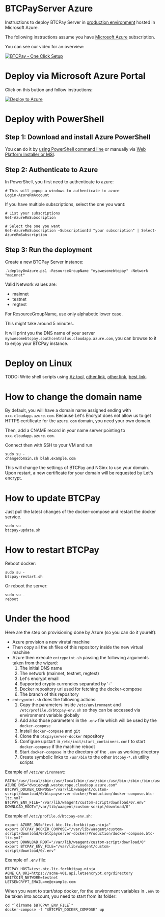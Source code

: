 # BTCPayServer Azure

Instructions to deploy BTCPay Server in [production environment](https://github.com/btcpayserver/btcpayserver-docker/tree/master/Production) hosted in Microsoft Azure.

The following instructions assume you have [Microsoft Azure](https://azure.microsoft.com/) subscription.

You can see our video for an overview:

[![BTCPay - One Click Setup](http://img.youtube.com/vi/Bxs95BdEMHY/mqdefault.jpg)](http://www.youtube.com/watch?v=Bxs95BdEMHY "BTCPay - One Click Setup")

# Deploy via Microsoft Azure Portal

Click on this button and follow instructions:

[![Deploy to Azure](https://azuredeploy.net/deploybutton.svg)](https://portal.azure.com/#create/Microsoft.Template/uri/https%3A%2F%2Fraw.githubusercontent.com%2Fbtcpayserver%2Fbtcpayserver-azure%2Fmaster%2Fazuredeploy.json)

# Deploy with PowerShell

## Step 1: Download and install Azure PowerShell

You can do it by [using PowerShell command line](https://docs.microsoft.com/en-us/powershell/azure/install-azurerm-ps?view=azurermps-5.0.0) or manually via [Web Platform Installer or MSI](https://docs.microsoft.com/en-us/powershell/azure/other-install?view=azurermps-5.0.0).

## Step 2: Authenticate to Azure

In PowerShell, you first need to authenticate to azure:

```
# This will popup a windows to authenticate to azure
Login-AzureRmAccount 
```

If you have multiple subscriptions, select the one you want:

```
# List your subscriptions
Get-AzureRmSubscription

# Select the one you want
Get-AzureRmSubscription –SubscriptionId "your subscription" | Select-AzureRmSubscription
```

## Step 3: Run the deployment

Create a new BTCPay Server instance:

```
.\deployOnAzure.ps1 -ResourceGroupName "myawesomebtcpay" -Network "mainnet"
```

Valid Network values are:

* mainnet
* testnet
* regtest

For ResourceGroupName, use only alphabetic lower case.

This might take around 5 minutes.

It will print you the DNS name of your server `myawesomebtcpay.southcentralus.cloudapp.azure.com`, you can browse to it to enjoy your BTCPay instance.

# Deploy on Linux

TODO: Write shell scripts using [Az tool](https://docs.microsoft.com/en-us/azure/virtual-machines/linux/create-ssh-secured-vm-from-template), [other link](https://docs.microsoft.com/en-us/azure/azure-resource-manager/resource-group-template-deploy-cli), [other link](https://github.com/MicrosoftDocs/azure-docs/blob/master/articles/azure-resource-manager/resource-group-template-deploy-cli.md), [best link](http://markheath.net/post/deploying-arm-templates-azure-cli).

# How to change the domain name

By default, you will have a domain name assigned ending with `xxx.cloudapp.azure.com`. Because Let's Encrypt does not allow us to get HTTPS certificate for the `azure.com` domain, you need your own domain.

Then, add a CNAME record in your name server pointing to `xxx.cloudapp.azure.com`.

Connect then with SSH to your VM and run

```
sudo su -
changedomain.sh blah.example.com
```

This will change the settings of BTCPay and NGinx to use your domain. Upon restart, a new certificate for your domain will be requested by Let's encrypt.

# How to update BTCPay

Just pull the latest changes of the docker-compose and restart the docker service.

```
sudo su -
btcpay-update.sh
```

# How to restart BTCPay

Reboot docker:

```
sudo su -
btcpay-restart.sh
```

Or reboot the server:

```
sudo su -
reboot
```

# Under the hood

Here are the step on provisioning done by Azure (so you can do it yourelf):

* Azure provision a new virutal machine
* Then copy all the sh files of this repository inside the new virtual machine
* Azure then execute `entrypoint.sh` passing the following arguments taken from the wizard:
    1. The initial DNS name
    2. The network (mainnet, testnet, regtest)
    3. Let's encrypt email
    4. Supported crypto currencies separated by '-'
    5. Docker repository url used for fetching the docker-compose
    6. The branch of this repository
* `entrypoint.sh` does the following actions:
    1. Copy the parameters inside `/etc/environment` and `/etc/profile.d/btcpay-env.sh` so they can be accessed via environment variable globally
    2. Add also those parameters  in the `.env` file which will be used by the `docker-compose`
    3. Install `docker-compose` and `git`
    4. Clone the `btcpayserver-docker` repository
    5. Configure upstart in `/etc/init/start_containers.conf` to start `docker-compose` if the machine reboot
    6. Start `docker-compose` in the directory of the `.env` as working directory
    7. Create symbolic links to `/usr/bin` to the other `btcpay-*.sh` utility scripts

Example of `/etc/environment`:

```
PATH="/usr/local/sbin:/usr/local/bin:/usr/sbin:/usr/bin:/sbin:/bin:/usr/games:/usr/local/games"
AZURE_DNS="dwoiqdwqb.westeurope.cloudapp.azure.com"
BTCPAY_DOCKER_COMPOSE="/var/lib/waagent/custom-script/download/0/btcpayserver-docker/Production/docker-compose.btc-ltc.yml"
BTCPAY_ENV_FILE="/var/lib/waagent/custom-script/download/0/.env"
DOWNLOAD_ROOT="/var/lib/waagent/custom-script/download/0"
```

Example of `/etc/profile.d/btcpay-env.sh`:

```
export AZURE_DNS="test-btc-ltc.forkbitpay.ninja"
export BTCPAY_DOCKER_COMPOSE="/var/lib/waagent/custom-script/download/0/btcpayserver-docker/Production/docker-compose.btc-ltc.yml"
export DOWNLOAD_ROOT="/var/lib/waagent/custom-script/download/0"
export BTCPAY_ENV_FILE="/var/lib/waagent/custom-script/download/0/.env"
```

Example of `.env` file:

```
BTCPAY_HOST=test-btc-ltc.forkbitpay.ninja
ACME_CA_URI=https://acme-v01.api.letsencrypt.org/directory
NBITCOIN_NETWORK=testnet
LETSENCRYPT_EMAIL=me@example.com
```

When you want to start/stop docker, for the environment variables in `.env` to be taken into account, you need to start from its folder:

```
cd "`dirname $BTCPAY_ENV_FILE`"
docker-compose -f "$BTCPAY_DOCKER_COMPOSE" up
```